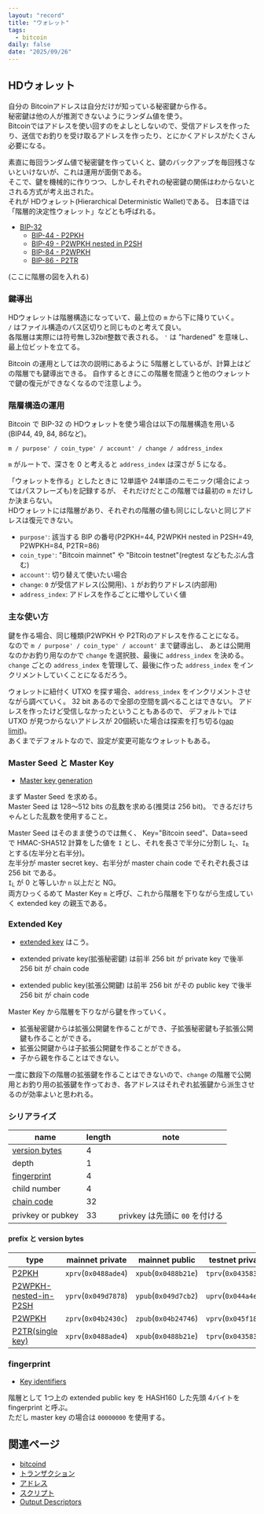 ```yaml
---
layout: "record"
title: "ウォレット"
tags:
  - bitcoin
daily: false
date: "2025/09/26"
---
```


## HDウォレット

自分の Bitcoinアドレスは自分だけが知っている秘密鍵から作る。  
秘密鍵は他の人が推測できないようにランダム値を使う。  
Bitcoinではアドレスを使い回すのをよしとしないので、受信アドレスを作ったり、送信でお釣りを受け取るアドレスを作ったり、とにかくアドレスがたくさん必要になる。

素直に毎回ランダム値で秘密鍵を作っていくと、鍵のバックアップを毎回残さないといけないが、これは運用が面倒である。  
そこで、鍵を機械的に作りつつ、しかしそれぞれの秘密鍵の関係はわからないとされる方式が考え出された。  
それが HDウォレット(Hierarchical Deterministic Wallet)である。
日本語では「階層的決定性ウォレット」などとも呼ばれる。

* [BIP-32](https://github.com/bitcoin/bips/blob/master/bip-0032.mediawiki)
  * [BIP-44 - P2PKH](https://github.com/bitcoin/bips/blob/master/bip-0044.mediawiki)
  * [BIP-49 - P2WPKH nested in P2SH](https://github.com/bitcoin/bips/blob/master/bip-0049.mediawiki)
  * [BIP-84 - P2WPKH](https://github.com/bitcoin/bips/blob/master/bip-0084.mediawiki)
  * [BIP-86 - P2TR](https://github.com/bitcoin/bips/blob/master/bip-0086.mediawiki)

(ここに階層の図を入れる)

### 鍵導出

HDウォレットは階層構造になっていて、最上位の `m` から下に降りていく。  
`/` はファイル構造のパス区切りと同じものと考えて良い。  
各階層は実際には符号無し32bit整数で表される。
`'` は "hardened" を意味し、最上位ビットを立てる。

Bitcoin の運用としては次の説明にあるように 5階層としているが、計算上はどの階層でも鍵導出できる。
自作するときにこの階層を間違うと他のウォレットで鍵の復元ができなくなるので注意しよう。

### 階層構造の運用

Bitcoin で BIP-32 の HDウォレットを使う場合は以下の階層構造を用いる(BIP44, 49, 84, 86など)。

```
m / purpose' / coin_type' / account' / change / address_index
```

`m` がルートで、深さを 0 と考えると `address_index` は深さが 5 になる。  

「ウォレットを作る」としたときに 12単語や 24単語のニモニック(場合によってはパスフレーズも)を記録するが、
それだけだとこの階層では最初の `m` だけしか決まらない。  
HDウォレットには階層があり、それぞれの階層の値も同じにしないと同じアドレスは復元できない。

* `purpose'`: 該当する BIP の番号(P2PKH=44, P2WPKH nested in P2SH=49, P2WPKH=84, P2TR=86)
* `coin_type'`: "Bitcoin mainnet" や "Bitcoin testnet"(regtest などもたぶん含む)
* `account'`: 切り替えて使いたい場合
* `change`: `0` が受信アドレス(公開用)、`1` がお釣りアドレス(内部用)
* `address_index`: アドレスを作るごとに増やしていく値

### 主な使い方

鍵を作る場合、同じ種類(P2WPKH や P2TR)のアドレスを作ることになる。  
なので `m / purpose' / coin_type' / account'` まで鍵導出し、
あとは公開用なのかお釣り用なのかで `change` を選択肢、最後に `address_index` を決める。  
`change` ごとの `address_index` を管理して、最後に作った `address_index` をインクリメントしていくことになるだろう。

ウォレットに紐付く UTXO を探す場合、`address_index` をインクリメントさせながら調べていく。
32 bit あるので全部の空間を調べることはできない。
アドレスを作ったけど受信しなかったということもあるので、
デフォルトでは UTXO が見つからないアドレスが 20個続いた場合は探索を打ち切る([gap limit](https://github.com/bitcoin/bips/blob/master/bip-0044.mediawiki#address-gap-limit))。  
あくまでデフォルトなので、設定が変更可能なウォレットもある。

### Master Seed と Master Key

* [Master key generation](https://github.com/bitcoin/bips/blob/master/bip-0032.mediawiki#master-key-generation)

まず Master Seed を求める。  
Master Seed は 128～512 bits の乱数を求める(推奨は 256 bit)。
できるだけちゃんとした乱数を使用すること。

Master Seed はそのまま使うのでは無く、
Key="Bitcoin seed"、Data=seed で HMAC-SHA512 計算をした値を `I` とし、それを長さで半分に分割し <code class="language-plaintext highlighter-rouge">I<sub>L</sub></code>、<code class="language-plaintext highlighter-rouge">I<sub>R</sub></code> とする(左半分と右半分)。  
左半分が master secret key、右半分が master chain code でそれぞれ長さは 256 bit である。  
<code class="language-plaintext highlighter-rouge">I<sub>L</sub></code> が 0 と等しいか `n` 以上だと NG。  
両方ひっくるめて Master Key `m` と呼び、これから階層を下りながら生成していく extended key の親玉である。

### Extended Key

* [extended key](https://github.com/bitcoin/bips/blob/master/bip-0032.mediawiki#extended-keys) はこう。

* extended private key(拡張秘密鍵) は前半 256 bit が private key で後半 256 bit が chain code
* extended public key(拡張公開鍵) は前半 256 bit がその public key で後半 256 bit が chain code

Master Key から階層を下りながら鍵を作っていく。

* 拡張秘密鍵からは拡張公開鍵を作ることができ、子拡張秘密鍵も子拡張公開鍵も作ることができる。
* 拡張公開鍵からは子拡張公開鍵を作ることができる。
* 子から親を作ることはできない。

一度に数段下の階層の拡張鍵を作ることはできないので、`change` の階層で公開用とお釣り用の拡張鍵を作っておき、各アドレスはそれぞれ拡張鍵から派生させるのが効率よいと思われる。

### シリアライズ

| name | length | note |
| ---- | ---- | ---- |
| [version bytes](#prefix-と-version-bytes) | 4 |  |
| depth | 1 | |
| [fingerprint](#fingerprint) | 4 | |
| child number | 4 | |
| [chain code](#master-key-と-chain-code) | 32 | |
| privkey or pubkey | 33 | privkey は先頭に `00` を付ける |

#### prefix と version bytes

| type | mainnet private | mainnet public | testnet private | testnet public |
| ---- | ---- | ---- | ---- | ---- |
| [P2PKH](https://github.com/bitcoin/bips/blob/master/bip-0032.mediawiki#serialization-format) | `xprv`(`0x0488ade4`) | `xpub`(`0x0488b21e`) | `tprv`(`0x04358394`) | `tpub`(`0x043587cf`) |
| [P2WPKH-nested-in-P2SH](https://github.com/bitcoin/bips/blob/master/bip-0049.mediawiki#extended-key-version) | `yprv`(`0x049d7878`) | `ypub`(`0x049d7cb2`) | `uprv`(`0x044a4e28`) | `upub`(`0x044a5262`) |
| [P2WPKH](https://github.com/bitcoin/bips/blob/master/bip-0084.mediawiki#extended-key-version) | `zprv`(`0x04b2430c`) | `zpub`(`0x04b24746`) | `vprv`(`0x045f18bc`) | `vpub`(`0x045f1cf6`) |
| [P2TR(single key)](https://github.com/bitcoin/bips/blob/master/bip-0086.mediawiki#test-vectors) | `xprv`(`0x0488ade4`) | `xpub`(`0x0488b21e`) | `tprv`(`0x04358394`) | `tpub`(`0x043587cf`) |

### fingerprint

* [Key identifiers](https://github.com/bitcoin/bips/blob/master/bip-0032.mediawiki#key-identifiers)

階層として 1つ上の extended public key を HASH160 した先頭 4バイトを fingerprint と呼ぶ。  
ただし master key の場合は `00000000` を使用する。

## 関連ページ

* [bitcoind](./bitcoind.md)
* [トランザクション](./transactions.md)
* [アドレス](./address.md)
* [スクリプト](./script.md)
* [Output Descriptors](./descriptors.md)
